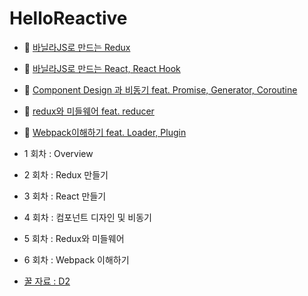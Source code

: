 # HelloReactive 

- :book: [바닐라JS로 만드는 Redux](https://github.com/accidentlywoo/HelloReactive/tree/master/VanilaJS/makeReduxFromVanilaJs)
- :book: [바닐라JS로 만드는 React, React Hook](https://github.com/accidentlywoo/HelloReactive/tree/master/VanilaJS/makeReactFromVanilaJS)
- :book: [Component Design 과 비동기 feat. Promise, Generator, Coroutine ](https://github.com/accidentlywoo/HelloReactive/tree/master/VanilaJS/componentDesignAsync)
- :book: [redux와 미들웨어 feat. reducer ](https://github.com/accidentlywoo/HelloReactive/tree/master/VanilaJS/reduxMiddleware)
- :book: [Webpack이해하기 feat. Loader, Plugin ](https://github.com/accidentlywoo/HelloReactive/tree/master/VanilaJS/whatIsWebpack)

- 1 회차 : Overview
- 2 회차 : Redux 만들기
- 3 회차 : React 만들기
- 4 회차 : 컴포넌트 디자인 및 비동기
- 5 회차 : Redux와 미들웨어 
- 6 회차 : Webpack 이해하기

- [꿀 자료 : D2](https://d2.naver.com/helloworld/1848131)